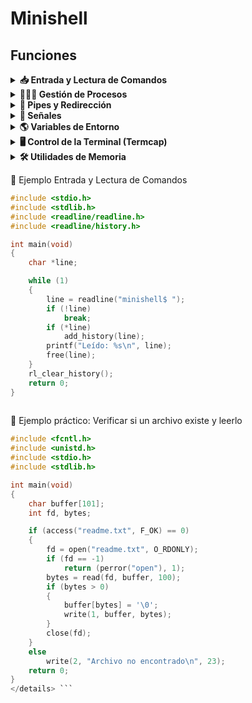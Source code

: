 # Minishell
 
 ## Funciones
 
 <details>
 <summary><strong>📥 Entrada y Lectura de Comandos</strong></summary>
 
 <br>
 
 | Función                         | Descripción                                                                                             | Uso común                                                         | Uso con código                                                   |
 |----------------------------------|---------------------------------------------------------------------------------------------------------|--------------------------------------------------------------------|------------------------------------------------------------------|
 | `readline(prompt)`              | Muestra el prompt y lee una línea de entrada del usuario. Devuelve un puntero a la línea leída.         | Leer comandos del usuario con edición de línea                    | `char *s = readline("mini$ ");`                                 |
 | `add_history(line)`             | Añade la línea al historial de comandos. Útil para usar las flechas ↑ y ↓.                              | Guardar comandos ejecutados para navegación en el historial       | `if (*s) add_history(s);`                                       |
 | `rl_clear_history()`            | Limpia el historial de readline liberando memoria.                                                      | Limpiar historial al salir del programa                           | `rl_clear_history();`                                           |
 | `rl_on_new_line()`              | Notifica a readline que comienza una nueva línea. Útil al manejar señales.                              | Preparar readline tras una interrupción con Ctrl+C                | `rl_on_new_line();`                                             |
 | `rl_replace_line(text, undo)`  | Reemplaza la línea actual por `text`. `undo` borra el historial de deshacer si es 1.                    | Borrar o reemplazar el texto actual en la línea de entrada        | `rl_replace_line("", 0);`                                       |
 | `rl_redisplay()`                | Redibuja el prompt y la línea actual.                                                                   | Refrescar el prompt en pantalla tras una señal                    | `rl_redisplay();`                                               |
 | `isatty(fd)`                    | Devuelve 1 si el descriptor es un terminal, 0 si no.                                                    | Comprobar si la entrada es interactiva                            | `if (isatty(STDIN_FILENO))`                                     |
 | `ttyname(fd)`                   | Devuelve el nombre del terminal asociado con el descriptor.                                             | Obtener el nombre del terminal, útil para depuración              | `char *name = ttyname(0);`                                      |
 | `ttyslot()`                     | Devuelve el número de terminal del proceso actual.                                                      | Rara vez usada, identificación del terminal                       | `int slot = ttyslot();`                                         |
 | `ioctl(fd, request)`           | Envía comandos de control al dispositivo. Común para detectar tamaño del terminal (`TIOCGWINSZ`).       | Saber cuántas columnas tiene la terminal, útil para el layout     | `ioctl(1, TIOCGWINSZ, &w);`                                     |
```c
#include <stdio.h>
#include <stdlib.h>
#include <readline/readline.h>
#include <readline/history.h>

int main(void)
{
    char *line;

    while (1)
    {
        line = readline("minishell$ ");
        if (!line)
            break;
        if (*line)
            add_history(line);
        printf("Leído: %s\n", line);
        free(line);
    }
    rl_clear_history();
    return 0;
}
 
```

<details><summary><strong>💬 Entrada/Salida Básica</strong></summary>
 
 <br>
 
 | Función       | Descripción                                                                  | Uso común                            | Uso con código                        |
 |---------------|------------------------------------------------------------------------------|---------------------------------------|----------------------------------------|
 | `printf`      | Imprime texto formateado a la salida estándar.                              | Mensajes de debug o salida del shell | `printf("Hola %s\n", nombre);`        |
 | `write`       | Escribe directamente en un descriptor de archivo (stdout, stderr, etc.).    | Imprimir sin usar stdio              | `write(1, "Hola\n", 5);`              |
 | `perror`      | Muestra un mensaje de error basado en `errno`.                              | Reportar errores de sistema          | `perror("open");`                     |
 | `strerror`    | Devuelve un string que describe un código de error.                         | Mostrar mensaje de error personalizado | `char *msg = strerror(errno);`        |

🧪 Ejemplo práctico: Verificar si un archivo existe y leerlo

```c
#include <fcntl.h>
#include <unistd.h>
#include <stdio.h>
#include <stdlib.h>

int main(void)
{
    char buffer[101];
    int fd, bytes;

    if (access("readme.txt", F_OK) == 0)
    {
        fd = open("readme.txt", O_RDONLY);
        if (fd == -1)
            return (perror("open"), 1);
        bytes = read(fd, buffer, 100);
        if (bytes > 0)
        {
            buffer[bytes] = '\0';
            write(1, buffer, bytes);
        }
        close(fd);
    }
    else
        write(2, "Archivo no encontrado\n", 23);
    return 0;
}
 
```
</details><summary><strong>📁 Sistema de Archivos</strong></summary>
 
   | Función   | Uso                                                  |
 |-----------|-------------------------------------------------------|
 | `open`    | Abrir archivos                                        |
 | `read`    | Leer archivos o entrada                               |
 | `close`   | Cerrar archivos                                       |
 | `access`  | Comprobar permisos de archivos                        |
 | `unlink`  | Eliminar un archivo                                   |
 | `stat`    | Obtener información de un archivo                     |
 | `lstat`   | Como `stat`, pero sin seguir enlaces simbólicos       |
 | `fstat`   | Como `stat`, pero desde descriptor de archivo         |
 | `opendir` | Abrir un directorio                                   |
 | `readdir` | Leer entradas de un directorio                        |
 | `closedir`| Cerrar un directorio                                  |
 | `getcwd`  | Obtener el directorio actual                          |
 | `chdir`   | Cambiar de directorio                                 |
 
 </details> <details> <summary><strong>👨‍👧‍👦 Gestión de Procesos</strong></summary>
 
   | Función    | Uso                                                 |
 |------------|------------------------------------------------------|
 | `fork`     | Crear un nuevo proceso hijo                          |
 | `execve`   | Ejecutar un nuevo programa                           |
 | `wait`     | Esperar a que termine un hijo                        |
 | `waitpid`  | Esperar a un hijo específico                         |
 | `wait3`    | Igual que `wait`, pero con más info (uso de recursos)|
 | `wait4`    | Como `wait3`, pero permite más control               |
 | `exit`     | Terminar el proceso actual                           |
 | `kill`     | Enviar señales a un proceso                          |
 
 </details> <details> <summary><strong>🔀 Pipes y Redirección</strong></summary>
 
   | Función  | Uso                                        |
 |----------|---------------------------------------------|
 | `dup`    | Duplicar un descriptor de archivo           |
 | `dup2`   | Duplicar y redirigir un descriptor          |
 | `pipe`   | Crear un pipe (comunicación entre procesos) |
 
 </details> <details> <summary><strong>🧠 Señales</strong></summary>
 
   | Función        | Uso                                               |
 |----------------|----------------------------------------------------|
 | `signal`       | Establecer un manejador de señales                 |
 | `sigaction`    | Manejador de señales avanzado                      |
 | `sigemptyset`  | Inicializar un conjunto de señales vacío           |
 | `sigaddset`    | Añadir señales a un conjunto                       |
 
 
 </details> <details> <summary><strong>🌎 Variables de Entorno</strong></summary>
 
   | Función  | Uso                                      |
 |----------|-------------------------------------------|
 | `getenv` | Obtener el valor de una variable de entorno |
 
 </details> <details> <summary><strong>🖥️ Control de la Terminal (Termcap)</strong></summary>
 
   | Función     | Uso                                                   |
 |-------------|--------------------------------------------------------|
 | `tcgetattr` | Obtener atributos de la terminal                       |
 | `tcsetattr` | Establecer atributos de la terminal                    |
 | `tgetent`   | Cargar la base de datos termcap                        |
 | `tgetflag`  | Leer flags del terminal (de termcap)                   |
 | `tgetnum`   | Obtener valores numéricos del terminal (termcap)       |
 | `tgetstr`   | Obtener cadenas del terminal (termcap)                 |
 | `tgoto`     | Posicionar el cursor                                   |
 | `tputs`     | Imprimir secuencias de control del terminal            |
 
 </details> <details> <summary><strong>🛠️ Utilidades de Memoria</strong></summary>
 
   | Función | Uso                                 |
 |--------|--------------------------------------|
 | `malloc` | Reservar memoria dinámica          |
 | `free`   | Liberar memoria                     |
 
 </details>
 
 🧪 Ejemplo Entrada y Lectura de Comandos

```c
#include <stdio.h>
#include <stdlib.h>
#include <readline/readline.h>
#include <readline/history.h>

int main(void)
{
    char *line;

    while (1)
    {
        line = readline("minishell$ ");
        if (!line)
            break;
        if (*line)
            add_history(line);
        printf("Leído: %s\n", line);
        free(line);
    }
    rl_clear_history();
    return 0;
}
 
```
 
 🧪 Ejemplo práctico: Verificar si un archivo existe y leerlo

```c
#include <fcntl.h>
#include <unistd.h>
#include <stdio.h>
#include <stdlib.h>

int main(void)
{
    char buffer[101];
    int fd, bytes;

    if (access("readme.txt", F_OK) == 0)
    {
        fd = open("readme.txt", O_RDONLY);
        if (fd == -1)
            return (perror("open"), 1);
        bytes = read(fd, buffer, 100);
        if (bytes > 0)
        {
            buffer[bytes] = '\0';
            write(1, buffer, bytes);
        }
        close(fd);
    }
    else
        write(2, "Archivo no encontrado\n", 23);
    return 0;
}
</details> ```
